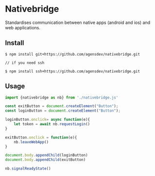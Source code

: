 # Nativebridge

Standardises communication between native apps (android and ios) and web applications.

## Install

```
$ npm install git+https://github.com/agensdev/nativebridge.git

// if you need ssh

$ npm install ssh+https://github.com/agensdev/nativebridge.git
```

## Usage

```js
import {nativebridge as nb} from './nativebridge.js'

const exitButton = document.createElement("Button");
const loginButton = document.createElement("Button");

loginButton.onclick= async function(e){
    let token = await nb.requestLogin()
}

exitButton.onclick = function(e){
    nb.leaveWebApp()
}

document.body.appendChild(loginButton)
document.body.appendChild(exitButton)

nb.signalReadyState()

```
